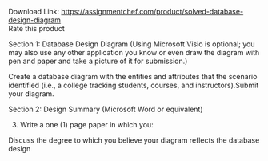 Download Link: https://assignmentchef.com/product/solved-database-design-diagram
<br>
<span class="kksr-muted">Rate this product</span>

Section 1: Database Design Diagram (Using Microsoft Visio is optional; you may also use any other application you know or even draw the diagram with pen and paper and take a picture of it for submission.)



Create a database diagram with the entities and attributes that the scenario identified (i.e., a college tracking students, courses, and instructors).Submit your diagram.

Section 2: Design Summary (Microsoft Word or equivalent)

3. Write a one (1) page paper in which you:

Discuss the degree to which you believe your diagram reflects the database design